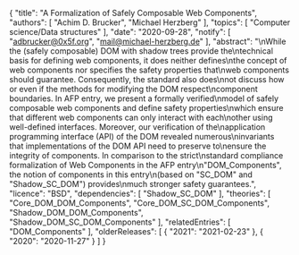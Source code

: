 {
    "title": "A Formalization of Safely Composable Web Components",
    "authors": [
        "Achim D. Brucker",
        "Michael Herzberg"
    ],
    "topics": [
        "Computer science/Data structures"
    ],
    "date": "2020-09-28",
    "notify": [
        "adbrucker@0x5f.org",
        "mail@michael-herzberg.de"
    ],
    "abstract": "\nWhile the (safely composable) DOM with shadow trees provide the\ntechnical basis for defining web components, it does neither defines\nthe concept of web components nor specifies the safety properties that\nweb components should guarantee. Consequently, the standard also does\nnot discuss how or even if the methods for modifying the DOM respect\ncomponent boundaries. In AFP entry, we present a formally verified\nmodel of safely composable web components and define safety properties\nwhich ensure that different web components can only interact with each\nother using well-defined interfaces. Moreover, our verification of the\napplication programming interface (API) of the DOM revealed numerous\ninvariants that implementations of the DOM API need to preserve to\nensure the integrity of components.  In comparison to the strict\nstandard compliance formalization of Web Components in the AFP entry\n\"DOM_Components\", the notion of components in this entry\n(based on \"SC_DOM\" and \"Shadow_SC_DOM\") provides\nmuch stronger safety guarantees.",
    "licence": "BSD",
    "dependencies": [
        "Shadow_SC_DOM"
    ],
    "theories": [
        "Core_DOM_DOM_Components",
        "Core_DOM_SC_DOM_Components",
        "Shadow_DOM_DOM_Components",
        "Shadow_DOM_SC_DOM_Components"
    ],
    "relatedEntries": [
        "DOM_Components"
    ],
    "olderReleases": [
        {
            "2021": "2021-02-23"
        },
        {
            "2020": "2020-11-27"
        }
    ]
}